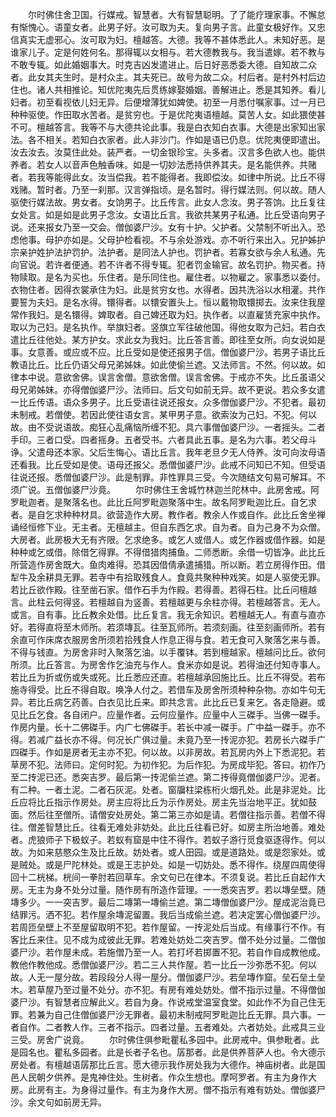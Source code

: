 <!-- { "loadSidebar": true } -->
　　尔时佛住舍卫国。行媒戒。智慧者。大有智慧聪明。了了能疗理家事。不懈怠有惭愧心。语童女者。此男子好。汝可取为夫。复向男子言。此童女极好作。又忠信真实无虚邪心。汝可取为妇。檀越答。大德。我等不甚体悉此人。未知好恶。是谁家儿子。定是何姓何名。那得辄以女相与。若大德教我与。我当遣嫁。若不教与不敢专辄。如此婚姻事大。时克吉凶发遣进止。后日好恶悉委大德。自知故二众者。此女其夫生时。是村众主。其夫死已。故号为故二众。村后者。是村外村后边住也。诸人共相推论。知优陀夷先后贯练嫁娶婚姻。善解进止。悉是其知养。看儿妇者。初至看视依儿妇无异。后便增薄犹如婢使。初至一月悉付嘱家事。过一月已种种驱使。作田取水苦者。是贫穷也。于是优陀夷语檀越。莫苦人女。如此猥使甚不可。檀越答言。我等不与大德共论此事。我是白衣知白衣事。大德是出家知出家法。各不相关。若知白衣家者。此人非沙门。作如是语已仍息。优陀夷便即遣出。汝去汝去。汝莫住此处。装严者。一切金银珍宝。头多者。汉言多色欲人也。能供养者。若女人以音声色触香味。如是一切妙法悉持供养其夫。是名能供养。共赌者。若我等能得此女。汝当偿我。若不能得者。我即偿汝。如律中所说。比丘不得戏赌。暂时者。乃至一刹那。汉言弹指顷。是名暂时。得行媒法则。何以故。随人驱使行媒法故。男女者。女饷男子。比丘传言。此女人念汝。男子答饷。比丘复往女处言。如是如是此男子念汝。女语比丘言。我欲共某男子私通。比丘受语向男子说。还来报女乃至一交会。僧伽婆尸沙。女有十护。父护者。父禁制不听出入。恐虑他事。母护亦如是。父母护检看视。不与余处游戏。亦不听行来出入。兄护姊护宗亲护姓护法护罚护。法护者。是同法人护也。罚护者。若寡女欲与余人私通。先向官说。若许者便通。若不许者不得专辄。犯者罚金输官。故名罚护。物买者。持物赎取。是名为买也。乐住者。是乐同住也。雇住者。以物雇之。家事悉以委付。衣物住者。因得衣裳承住为妇。此是贫穷女也。水得者。因共洗浴以水相灌。共作要誓为夫妇。是名水得。镮得者。以镮安置头上。恒以戴物取镮掷去。汝来住我屋常作我妇。是名镮得。婢取者。自己婢还取为妇。执作者。以直雇赁充家中执作。取以为己妇。是名执作。举旗妇者。竖旗立军往破他国。得他女取为己妇。若白衣遣比丘往他处。某方护女。求此女为我妇。比丘答言善。即往至女所。向女说如是事。女意善。或应或不应。比丘受如是使还报男子信。僧伽婆尸沙。若男子语比丘教语比丘。比丘仍语父母兄弟姊妹。如此使偷兰遮。又法师言。不然。何以故。如律本中说。意欲舍佛。误言舍僧。意欲舍僧。误言舍佛。于戒亦不失。比丘虽语父母兄弟姊妹。亦得僧伽婆尸沙。法师曰。后文句如前无异。故不更说。若众多女遣一比丘传语。语众多男子。比丘受语往说还报女。众多僧伽婆尸沙。不犯者。最初未制戒。若僧使。若因此使往语女言。某甲男子意。欲索汝为己妇。不犯。何以故。由不受说语故。痴狂心乱痛恼所缠不犯。具六事僧伽婆尸沙。一者摇头。二者手印。三者口受。四者摇身。五者受书。六者具此五事。是名为六事。若父母斗诤。父遣母还本家。父后生悔心。语比丘言。我年老旦夕无人侍养。汝可向汝母语还看我。比丘受如是使。语母还报父。悉僧伽婆尸沙。此戒不问知已不知。但受语往说还报。悉僧伽婆尸沙。此是制罪。非性罪具三受。今次随结文句易可解耳。不须广说。五僧伽婆尸沙竟。
　　尔时佛住王舍城竹林迦兰陀林中。此房舍戒。阿罗毗迦者。是聚落名也。此比丘阿罗毗迦聚落中生。故名阿罗毗迦比丘。自乞求者。是自乞求种种材具。欲营造作大房。教作者。教余人作或自作。此比丘舍坐禅诵经恒修下业。无主者。无檀越主。但自东西乞求。自为者。自为己身不为众僧。大房者。此房极大无有齐限。乞求绝多。或乞人或借人。或乞作器或借作器。如是种种或乞或借。除借乞得罪。不得借猎肉捕鱼。二师悉断。余借一切皆净。此比丘所营造作房舍既大。鱼肉难得。恐其因借倩承遣捕猎。所以断。若立房得作田。借犁牛及余耕具无罪。若寺中有拾取残食人。食竟共聚种种戏笑。如是人驱使无罪。若比丘欲作殿。往至凿石家。借作石手为作殿。若得善。若得石柱。比丘问檀越言。此柱云何得竖。若檀越自为竖善。若檀越更与余柱亦得。若檀越答言。无人。或言。自有事。比丘教余处借。比丘复言。我无余知识。若檀越无人。有直与直亦好。若得直将至木师所。若须塼瓦。往至瓦师所。若须刻画。往至刻画师所。若有余直可作床席衣服房舍所须若拾残食人作息正得与食。若无食可入聚落乞来与善。不得与钱直。为房舍非时入聚落乞油。以手覆钵。若到檀越家。檀越问比丘。欲何所须。比丘答言。为房舍作乞油充与作人。食米亦如是说。若得油还付知寺事人。若比丘为折或伤或失或死。比丘悉应还直。若檀越承回施比丘。比丘不得受。若布施寺得受。比丘不得自取。唤净人付之。若借车及房舍所须种种杂物。亦如牛句无异。若比丘病乞药善。白衣见比丘来。即共念言。此比丘已复来乞。各走隐避。或见比丘乞食。各自闭户。应量作者。云何应量作。应量中人三磔手。当佛一磔手。作房内量。长十二佛磔手。内广七佛磔手。若长中减一磔手。广中益一磔手。亦不得。若减广益长亦不得。何况长广俱过量。未竟乃至一抟泥亦犯。若房长六磔手广四磔手。作如是房者无主亦不犯。何以故。以非房故。若瓦房内外上下悉泥犯。若草房不犯。法师曰。定何时犯。为初作犯。为后作犯。为房成毕犯。答曰。初作乃至二抟泥已还。悉突吉罗。最后第一抟泥偷兰遮。第二抟得竟僧伽婆尸沙。泥者。有二种。一者土泥。二者石灰泥。处者。窗牖柱梁栋桁火烟孔处。此是非泥处。比丘应将比丘指示作房处。房主应将比丘为示作房处。房主先当治地平正。犹如鼓面。然后往至僧所。请僧安处房处。第二第三亦如是请。若僧往指示善。若僧不得往。僧差智慧比丘。往看无难处非妨处。此比丘往看已好。如房主所治地善。难处者。虎狼师子下极蚁子。若蚁有窟是中住不得作。若蚁子游行觅食驱逐得作。何以故。为如来慈愍众生及比丘故。妨处者。或人田园。或是道路处。或是怨家处。或是贼处。或是尸陀林处。或是王志护处。如是一切妨处。悉不得作。绕屋四周使得回十二桄梯。桄间一拳肘若回草车。余文句已在律本。不须复说。若比丘自起作大房。无主为身不处分过量。随作房有所造作营理。一一悉突吉罗。若以塼垒壁。随塼多少。一一突吉罗。最后二塼第一塼偷兰遮。第二塼僧伽婆尸沙。屋成泥治竟已结罪污。洒不犯。若作屋余塼泥留置。我后当成偷兰遮。若决定罢心僧伽婆尸沙。若周匝垒壁上不至屋留取明不犯。若作屋留。一抟泥处后当成。有缘事行不作。有客比丘来住。见不成为成彼此无罪。若难处妨处二突吉罗。僧不处分过量。二僧伽婆尸沙。若作屋未成。若施僧乃至一人。若打坏若掷置不犯。若自作自成教他成。教他作教他成。悉僧伽婆尸沙。若二三人共作屋。若一比丘一沙弥悉不犯。何以故。人无一屋分故。若段段分人得一屋分。僧伽婆尸沙。若垒塼作窟。垒石垒土垒木。若草屋乃至过量不处分。亦不犯。有房有难处妨处。僧不指示过量。不得僧伽婆尸沙。有智慧者应解此义。若自为身。作说戒堂温室食堂。如此作不为自己住无罪。若兼为自己住僧伽婆尸沙无罪者。最初未制戒阿罗毗迦比丘无罪。具六事。一者自作。二者教人作。三者不指示。四者过量。五者难处。六者妨处。此戒具三业三受。房舍广说竟。
　　尔时佛住俱参毗瞿私多园中。此房戒中。俱参毗者。此是园名也。瞿私多园者。此是长者子名也。孱那者。此是供养菩萨人也。令大德示房处者。有檀越语孱那比丘言。愿大德示我作房处我为大德作。神庙树者。此是国邑人民朝夕供养。是鬼神住处。生树者。作众生想也。摩呵罗者。有主为身作大房。此房有主。为身得过量作。有主为身作大房。僧不指示有难有妨处。僧伽婆尸沙。余文句如前房无异。
